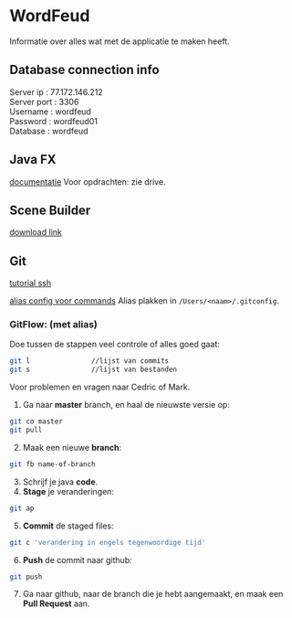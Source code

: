 # WordFeud
Informatie over alles wat met de applicatie te maken heeft.

## Database connection info
Server ip 	: 77.172.146.212  
Server port : 3306  
Username 	: wordfeud  
Password 	: wordfeud01  
Database 	: wordfeud  

## Java FX
[documentatie](https://docs.oracle.com/javase/8/javase-clienttechnologies.htm)
Voor opdrachten: zie drive.

## Scene Builder
[download link](http://gluonhq.com/open-source/scene-builder/)

## Git
[tutorial ssh](https://help.github.com/articles/generating-an-ssh-key/)

[alias config voor commands](http://pastebin.com/CaAkZmDJ)
Alias plakken in `/Users/<naam>/.gitconfig`.

### GitFlow: (met alias)
Doe tussen de stappen veel controle of alles goed gaat:
```bash
git l               //lijst van commits
git s               //lijst van bestanden
```
Voor problemen en vragen naar Cedric of Mark.

1. Ga naar **master** branch, en haal de nieuwste versie op:
```bash
git co master
git pull
```
2. Maak een nieuwe **branch**:
```bash
git fb name-of-branch
```
3. Schrijf je java **code**.
4. **Stage** je veranderingen:
```bash
git ap
```
5. **Commit** de staged files:
```bash
git c 'verandering in engels tegenwoordige tijd'
```
6. **Push** de commit naar github:
```bash
git push
```
7. Ga naar github, naar de branch die je hebt aangemaakt, en maak een **Pull Request** aan.